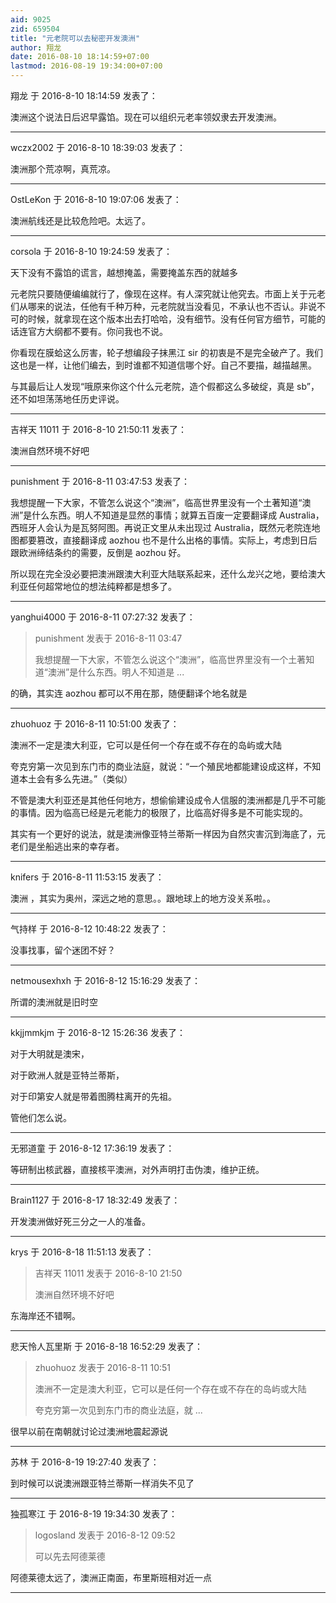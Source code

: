 ```yaml
---
aid: 9025
zid: 659504
title: "元老院可以去秘密开发澳洲"
author: 翔龙
date: 2016-08-10 18:14:59+07:00
lastmod: 2016-08-19 19:34:00+07:00
---
```


翔龙 于 2016-8-10 18:14:59 发表了：

澳洲这个说法日后迟早露馅。现在可以组织元老率领奴隶去开发澳洲。

---

wczx2002 于 2016-8-10 18:39:03 发表了：

澳洲那个荒凉啊，真荒凉。

---

OstLeKon 于 2016-8-10 19:07:06 发表了：

澳洲航线还是比较危险吧。太远了。

---

corsola 于 2016-8-10 19:24:59 发表了：

天下没有不露馅的谎言，越想掩盖，需要掩盖东西的就越多

元老院只要随便编编就行了，像现在这样。有人深究就让他究去。市面上关于元老们从哪来的说法，任他有千种万种，元老院就当没看见，不承认也不否认。非说不可的时候，就拿现在这个版本出去打哈哈，没有细节。没有任何官方细节，可能的话连官方大纲都不要有。你问我也不说。

你看现在膜蛤这么厉害，轮子想编段子抹黑江 sir 的初衷是不是完全破产了。我们这也是一样，让他们编去，到时谁都不知道信哪个好。自己不要描，越描越黑。

与其最后让人发现“哦原来你这个什么元老院，造个假都这么多破绽，真是 sb”，还不如坦荡荡地任历史评说。

---

吉祥天 11011 于 2016-8-10 21:50:11 发表了：

澳洲自然环境不好吧

---

punishment 于 2016-8-11 03:47:53 发表了：

我想提醒一下大家，不管怎么说这个“澳洲”，临高世界里没有一个土著知道“澳洲”是什么东西。明人不知道是显然的事情；就算五百废一定要翻译成 Australia，西班牙人会认为是瓦努阿图。再说正文里从未出现过 Australia，既然元老院连地图都要篡改，直接翻译成 aozhou 也不是什么出格的事情。实际上，考虑到日后跟欧洲缔结条约的需要，反倒是 aozhou 好。

所以现在完全没必要把澳洲跟澳大利亚大陆联系起来，还什么龙兴之地，要给澳大利亚任何超常地位的想法纯粹都是想多了。

---

yanghui4000 于 2016-8-11 07:27:32 发表了：

> punishment 发表于 2016-8-11 03:47
>
> 我想提醒一下大家，不管怎么说这个“澳洲”，临高世界里没有一个土著知道“澳洲”是什么东西。明人不知道是 ...

的确，其实连 aozhou 都可以不用在那，随便翻译个地名就是

---

zhuohuoz 于 2016-8-11 10:51:00 发表了：

澳洲不一定是澳大利亚，它可以是任何一个存在或不存在的岛屿或大陆

夸克穷第一次见到东门市的商业法庭，就说：“一个殖民地都能建设成这样，不知道本土会有多么先进。”（类似）

不管是澳大利亚还是其他任何地方，想偷偷建设成令人信服的澳洲都是几乎不可能的事情。因为临高已经是元老能力的极限了，比临高好得多是不可能实现的。

其实有一个更好的说法，就是澳洲像亚特兰蒂斯一样因为自然灾害沉到海底了，元老们是坐船逃出来的幸存者。

---

knifers 于 2016-8-11 11:53:15 发表了：

澳洲 ，其实为奥州，深远之地的意思。。跟地球上的地方没关系啦。。

---

气持样 于 2016-8-12 10:48:22 发表了：

没事找事，留个迷团不好？

---

netmousexhxh 于 2016-8-12 15:16:29 发表了：

所谓的澳洲就是旧时空

---

kkjjmmkjm 于 2016-8-12 15:26:36 发表了：

对于大明就是澳宋，

对于欧洲人就是亚特兰蒂斯，

对于印第安人就是带着图腾柱离开的先祖。

管他们怎么说。

---

无邪道童 于 2016-8-12 17:36:19 发表了：

等研制出核武器，直接核平澳洲，对外声明打击伪澳，维护正统。

---

Brain1127 于 2016-8-17 18:32:49 发表了：

开发澳洲做好死三分之一人的准备。

---

krys 于 2016-8-18 11:51:13 发表了：

> 吉祥天 11011 发表于 2016-8-10 21:50
>
> 澳洲自然环境不好吧

东海岸还不错啊。

---

悲天怜人瓦里斯 于 2016-8-18 16:52:29 发表了：

> zhuohuoz 发表于 2016-8-11 10:51
>
> 澳洲不一定是澳大利亚，它可以是任何一个存在或不存在的岛屿或大陆
>
> 夸克穷第一次见到东门市的商业法庭，就 ...

很早以前在南朝就讨论过澳洲地震起源说

---

苏林 于 2016-8-19 19:27:40 发表了：

到时候可以说澳洲跟亚特兰蒂斯一样消失不见了

---

独孤寒江 于 2016-8-19 19:34:30 发表了：

> logosland 发表于 2016-8-12 09:52
>
> 可以先去阿德莱德

阿德莱德太远了，澳洲正南面，布里斯班相对近一点

---
